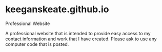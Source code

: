 # keeganskeate.github.io
Professional Website

A professional website that is intended to provide easy access to my contact information and work that I have created. Please ask to use any computer code that is posted.

